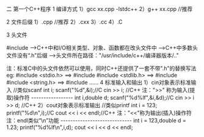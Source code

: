 二 第一个C++程序
1 编译方式
1）gcc xx.cpp -lstdc++
2）g++ xx.cpp //推荐

2 文件后缀
1）.cpp //推荐
2）.cxx
3）.cc
4）.C

3 头文件

#include <iostream>
-->C++中和I/O相关类型、对象、函数都在改头文件中
-->C++中多数头文件没有“.h”后缀
-->头文件所在路径："/usr/include/c++/编译器版本/.."

注：标准C中的头文件依然可以使用，同时C++还提供了一套不带".h"的替换写法
eg:
	#include <stdio.h> ==> #include <cstdio>
	#include <stdlib.h> ==> #include <cstdlib>
	#include <string.h> ==> #include <cstring>
	......
4 标准输入和输出
1）cin对象表示标准输入 //类似scanf
	int i;
	scanf("%d",&i);//C
	cin >> i; //C++
	注：">>" 称为输入(提取)操作符
	-----------------
	int i,double d;
	scanf("%d%lf",&i,&d);//C
	cin >> i >> d; //C++
2）cout对象表示标准输出 //类似printf
	int i = 123;
	printf("%d\n",i);//C
	cout << i << endl;//C++
	注："<<"称为输出(插入)操作符
	注：endl类似“\n”功能
	-----------------------------
	int i = 123,double d = 1.23;
	printf("%d%lf\n",i,d);
	cout << i << d << endl;